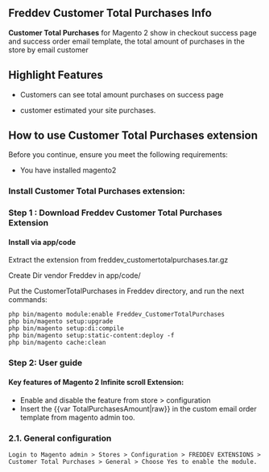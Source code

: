
## Freddev Customer Total Purchases Info

**Customer Total Purchases** for Magento 2 show in checkout success page and success order email template, the total amount of purchases in the store by email customer

## Highlight Features

- Customers can see total amount purchases on success page

- customer estimated your site purchases.

## How to use Customer Total Purchases extension
Before you continue, ensure you meet the following requirements:

  * You have installed magento2
  
### Install Customer Total Purchases extension:

### Step 1 : Download Freddev Customer Total Purchases Extension

#### Install via app/code 
Extract the extension from freddev_customertotalpurchases.tar.gz

Create Dir vendor Freddev in app/code/

Put the CustomerTotalPurchases in Freddev directory, and run the next commands:
```
php bin/magento module:enable Freddev_CustomerTotalPurchases
php bin/magento setup:upgrade
php bin/magento setup:di:compile
php bin/magento setup:static-content:deploy -f
php bin/magento cache:clean
```

### Step 2: User guide
  #### Key features of Magento 2 Infinite scroll Extension:
  * Enable and disable the feature from store > configuration
  * Insert the {{var TotalPurchasesAmount|raw}} in the custom email order template from magento admin too.

  ### 2.1. General configuration

  `Login to Magento admin > Stores > Configuration > FREDDEV EXTENSIONS > Customer Total Purchases > General > Choose Yes to enable the module.`
  
  